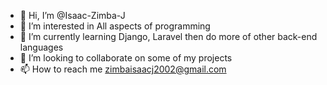 - 👋 Hi, I’m @Isaac-Zimba-J
- 👀 I’m interested in All aspects of programming
- 🌱 I’m currently learning Django, Laravel then do more of other back-end languages
- 💞️ I’m looking to collaborate on some of my projects
- 📫 How to reach me zimbaisaacj2002@gmail.com

<!---
Isaac-Zimba-J/Isaac-Zimba-J is a ✨ special ✨ repository because its `README.md` (this file) appears on your GitHub profile.
You can click the Preview link to take a look at your changes.
--->
